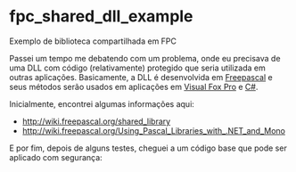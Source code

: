 # fpc_shared_dll_example
Exemplo de biblioteca compartilhada em FPC

Passei um tempo me debatendo com um problema, onde eu precisava de uma DLL com código (relativamente) protegido que seria utilizada em outras aplicações.
Basicamente, a DLL é desenvolvida em [Freepascal](http://freepascal.org) e seus métodos serão usados em aplicações em [Visual Fox Pro](https://msdn.microsoft.com/en-us/vfoxpro/bb190225.aspx) e [C#](https://pt.wikipedia.org/wiki/C_Sharp).

Inicialmente, encontrei algumas informações aqui:<br />

* http://wiki.freepascal.org/shared_library
* http://wiki.freepascal.org/Using_Pascal_Libraries_with_.NET_and_Mono

E por fim, depois de alguns testes, cheguei a um código base que pode ser aplicado com segurança:<br />
